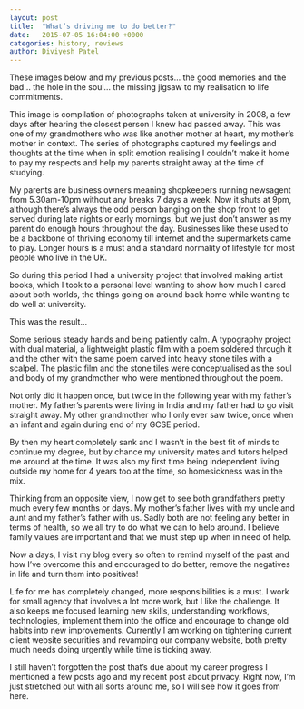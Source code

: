 ```yaml
---
layout: post
title:  "What’s driving me to do better?"
date:   2015-07-05 16:04:00 +0000
categories: history, reviews
author: Diviyesh Patel
---
```


These images below and my previous posts… the good memories and the bad… the hole in the soul… the missing jigsaw to my realisation to life commitments.



This image is compilation of photographs taken at university in 2008, a few days after hearing the closest person I knew had passed away. This was one of my grandmothers who was like another mother at heart, my mother’s mother in context. The series of photographs captured my feelings and thoughts at the time when in split emotion realising I couldn’t make it home to pay my respects and help my parents straight away at the time of studying.

My parents are business owners meaning shopkeepers running newsagent from 5.30am-10pm without any breaks 7 days a week. Now it shuts at 9pm, although there’s always the odd person banging on the shop front to get served during late nights or early mornings, but we just don’t answer as my parent do enough hours throughout the day. Businesses like these used to be a backbone of thriving economy till internet and the supermarkets came to play. Longer hours is a must and a standard normality of lifestyle for most people who live in the UK.

So during this period I had a university project that involved making artist books, which I took to a personal level wanting to show how much I cared about both worlds, the things going on around back home while wanting to do well at university.

This was the result…

Some serious steady hands and being patiently calm. A typography project with dual material, a lightweight plastic film with a poem soldered through it and the other with the same poem carved into heavy stone tiles with a scalpel. The plastic film and the stone tiles were conceptualised as the soul and body of my grandmother who were mentioned throughout the poem.



















Not only did it happen once, but twice in the following year with my father’s mother. My father’s parents were living in India and my father had to go visit straight away. My other grandmother who I only ever saw twice, once when an infant and again during end of my GCSE period.

By then my heart completely sank and I wasn’t in the best fit of minds to continue my degree, but by chance my university mates and tutors helped me around at the time. It was also my first time being independent living outside my home for 4 years too at the time, so homesickness was in the mix.



Thinking from an opposite view, I now get to see both grandfathers pretty much every few months or days. My mother’s father lives with my uncle and aunt and my father’s father with us. Sadly both are not feeling any better in terms of health, so we all try to do what we can to help around. I believe family values are important and that we must step up when in need of help.

Now a days, I visit my blog every so often to remind myself of the past and how I’ve overcome this and encouraged to do better, remove the negatives in life and turn them into positives!

Life for me has completely changed, more responsibilities is a must. I work for small agency that involves a lot more work, but I like the challenge. It also keeps me focused learning new skills, understanding workflows, technologies, implement them into the office and encourage to change old habits into new improvements. Currently I am working on tightening current client website securities and revamping our company website, both pretty much needs doing urgently while time is ticking away.

I still haven’t forgotten the post that’s due about my career progress I mentioned a few posts ago and my recent post about privacy. Right now, I’m just stretched out with all sorts around me, so I will see how it goes from here.